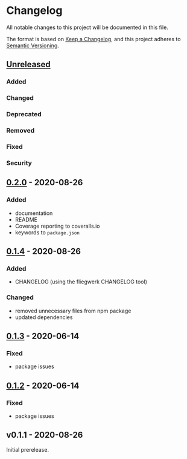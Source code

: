 # Changelog
All notable changes to this project will be documented in this file.

The format is based on [Keep a Changelog](https://keepachangelog.com/en/1.0.0/),
and this project adheres to [Semantic Versioning](https://semver.org/spec/v2.0.0.html).

## [Unreleased]
### Added
### Changed
### Deprecated
### Removed
### Fixed
### Security
## [0.2.0] - 2020-08-26
### Added
- documentation
- README
- Coverage reporting to coveralls.io
- keywords to `package.json`
## [0.1.4] - 2020-08-26
### Added
- CHANGELOG (using the fliegwerk CHANGELOG tool)
### Changed
- removed unnecessary files from npm package
- updated dependencies
## [0.1.3] - 2020-06-14
### Fixed
- package issues
## [0.1.2] - 2020-06-14
### Fixed
- package issues

## v0.1.1 - 2020-08-26
Initial prerelease.

[Unreleased]: https://github.com/fliegwerk/logsemts/compare/v0.2.0...HEAD
[0.1.2]: https://github.com/fliegwerk/logsemts/compare/v0.1.1...v0.1.2
[0.1.3]: https://github.com/fliegwerk/logsemts/compare/v0.1.2...v0.1.3
[0.1.4]: https://github.com/fliegwerk/logsemts/compare/v0.1.3...v0.1.4
[0.2.0]: https://github.com/fliegwerk/logsemts/compare/v0.1.4...v0.2.0
